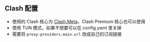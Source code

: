 ## Clash 配置

- 使用的 Clash 核心为 [Clash.Meta](https://github.com/MetaCubeX/Clash.Meta)，Clash Premium 核心也可以使用
- 使用 TUN 模式，如果不想要可以在 config.yaml 里关掉
- 需要将 `proxy-providers.main.url` 改成自己的订阅链接
